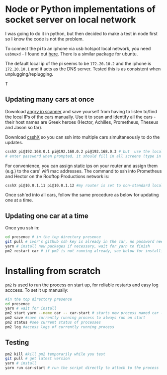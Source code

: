 # Node or Python implementations of socket server on local network

I was going to do it in python, but then decided to make a test in node first so I know the code is not the problem.

To connect the pi to an iphone via usb hotspot local network, you need `usbmuxd` - I found out [here](https://support.speedify.com/article/565-tethered-iphone-linux). There is a similar package for ubuntu.

The default local ip of the pi seems to be `172.20.10.2` and the iphone is `172.20.10.1` and it acts as the DNS server. Tested this is as consistent when unplugging/replugging.

T

## Updating many cars at once

Download [angry ip scanner](https://angryip.org/) and save yourself from having to listen to/find the local IPs of the cars manually. Use it to scan and identify all the cars - their host names are Greek heroes (Hector, Achilles, Prometheus, Theseus and Jason so far).

Download [csshX](https://formulae.brew.sh/formula/csshx) so you can ssh into multiple cars simultaneously to do the updates.

```bash
csshX pi@192.168.0.1 pi@192.168.0.2 pi@192.168.0.3 # but  use the local ips of the cars
# enter password when prompted, it should fill in all screens (type in red box at bottom)
```

For convenience, you can assign static ips on your router and assign them (e.g.) to the cars' wifi mac addresses. The command to ssh into Prometheus and Hector on the Rooftop Productions network is:

```bash
csshX pi@10.0.1.11 pi@10.0.1.12 #my router is set to non-standard local ips so they're shorter to type.

```

Once ssh'ed into all cars, follow the same procedure as below for updating one at a time.

## Updating one car at a time

Once you ssh in:

```bash
cd presence # in the top directory presence
git pull # ivor's github ssh key is already in the car, no password needed
yarn # install new packages if necessary, wait for yarn to finish
pm2 restart car # if pm2 is not running already, see below for installing from scratch

```

# Installing from scratch

`pm2` is used to run the process on start up, for reliable restarts and easy log acccess. To set it up manually:

```bash
#in the top directory presence
cd presence
yarn # wait for install
pm2 start yarn --name car -- car-start # starts new process named car - use car to keep it consistent
pm2 save #save currently running process to always run on start
pm2 status #see current status of processes
pm2 log #access logs of currently running process

```

## Testing

```bash
pm2 kill #kill pm2 temporarily while you test
git pull # get latest version
yarn # install
yarn run car-start # run the script directly to attach to the process
```
